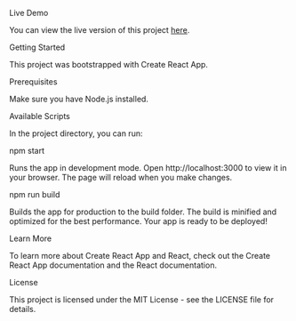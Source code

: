 Live Demo

You can view the live version of this project [here](https://finance-tracker-teal-three.vercel.app).

Getting Started

This project was bootstrapped with Create React App.

Prerequisites

Make sure you have Node.js installed.

Available Scripts

In the project directory, you can run:

npm start

Runs the app in development mode.
Open http://localhost:3000 to view it in your browser. The page will reload when you make changes.

npm run build

Builds the app for production to the build folder.
The build is minified and optimized for the best performance. Your app is ready to be deployed!

Learn More

To learn more about Create React App and React, check out the Create React App documentation and the React documentation.

License

This project is licensed under the MIT License - see the LICENSE file for details.

